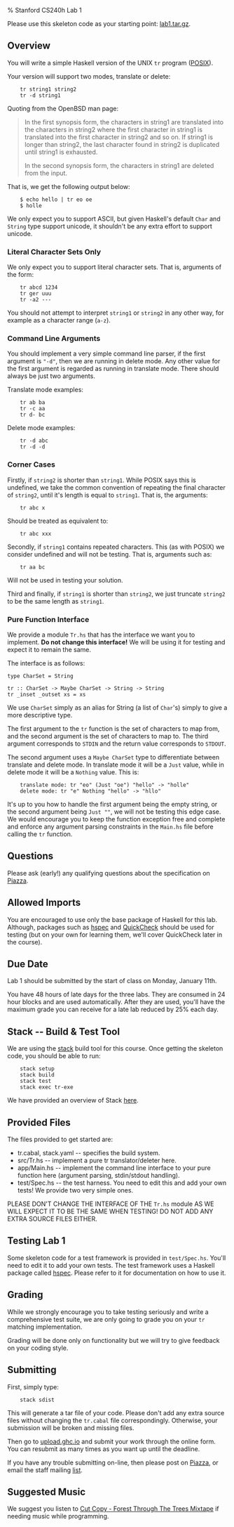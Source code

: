 % Stanford CS240h Lab 1

Please use this skeleton code as your starting point:
[lab1.tar.gz](http://www.scs.stanford.edu/16wi-cs240h/labs/lab1.tar.gz).

## Overview

You will write a simple Haskell version of the UNIX `tr` program
([POSIX](http://pubs.opengroup.org/onlinepubs/9699919799/utilities/tr.html)).

Your version will support two modes, translate or delete:

        tr string1 string2
        tr -d string1

Quoting from the OpenBSD man page:

> In the first synopsis form, the characters in string1 are translated into the
> characters in string2 where the first character in string1 is translated into
> the first character in string2 and so on.  If string1 is longer than string2,
> the last character found in string2 is duplicated until string1 is exhausted.
>
> In the second synopsis form, the characters in string1 are deleted from the
> input.

That is, we get the following output below:

        $ echo hello | tr eo oe
        $ holle

We only expect you to support ASCII, but given Haskell's default `Char` and
`String` type support unicode, it shouldn't be any extra effort to support
unicode.

### Literal Character Sets Only

We only expect you to support literal character sets. That is, arguments of the
form:

        tr abcd 1234
        tr ger uuu
        tr -a2 ---

You should not attempt to interpret `string1` or `string2` in any other way,
for example as a character range (`a-z`).

### Command Line Arguments

You should implement a very simple command line parser, if the first argument
is `"-d"`, then we are running in delete mode. Any other value for the first
argument is regarded as running in translate mode. There should always be just
two arguments.

Translate mode examples:

        tr ab ba
        tr -c aa
        tr d- bc

Delete mode examples:

        tr -d abc
        tr -d -d

### Corner Cases

Firstly, if `string2` is shorter than `string1`. While POSIX says this is
undefined, we take the common convention of repeating the final character of
`string2`, until it's length is equal to `string1`. That is, the arguments:

        tr abc x

Should be treated as equivalent to:

        tr abc xxx


Secondly, if `string1` contains repeated characters. This (as with POSIX) we
consider undefined and will not be testing. That is, arguments such as:

        tr aa bc

Will not be used in testing your solution.

Third and finally, if `string1` is shorter than `string2`, we just truncate
`string2` to be the same length as `string1`.

### Pure Function Interface

We provide a module `Tr.hs` that has the interface we want you to implement.
**Do not change this interface!** We will be using it for testing and expect
it to remain the same.

The interface is as follows:

~~~~ {.haskell}
type CharSet = String

tr :: CharSet -> Maybe CharSet -> String -> String
tr _inset _outset xs = xs
~~~~

We use `CharSet` simply as an alias for String (a list of `Char`'s) simply to
give a more descriptive type.

The first argument to the `tr` function is the set of characters to map from,
and the second argument is the set of characters to map to. The third argument
corresponds to `STDIN` and the return value corresponds to `STDOUT`.

The second argument uses a `Maybe CharSet` type to differentiate between
translate and delete mode. In translate mode it will be a `Just` value, while
in delete mode it will be a `Nothing` value. This is:


        translate mode: tr "eo" (Just "oe") "hello" -> "holle"
        delete mode: tr "e" Nothing "hello" -> "hllo"

It's up to you how to handle the first argument being the empty string, or the
second argument being `Just ""`, we will not be testing this edge case. We
would encourage you to keep the function exception free and complete and
enforce any argument parsing constraints in the `Main.hs` file before calling
the `tr` function.

## Questions

Please ask (early!) any qualifying questions about the specification on
[Piazza](https://piazza.com/stanford/winter2016/cs240h).

## Allowed Imports

You are encouraged to use only the base package of Haskell for this lab.
Although, packages such as [hspec](https://hackage.haskell.org/package/hspec)
and [QuickCheck](https://hackage.haskell.org/package/QuickCheck) should be used
for testing (but on your own for learning them, we'll cover QuickCheck later in
the course).

## Due Date

Lab 1 should be submitted by the start of class on Monday, January 11th.

You have 48 hours of late days for the three labs. They are consumed in 24 hour
blocks and are used automatically. After they are used, you'll have the maximum
grade you can receive for a late lab reduced by 25% each day.

## Stack -- Build & Test Tool

We are using the [stack](https://www.stackage.org/) build tool for this course.
Once getting the skeleton code, you should be able to run:

        stack setup
        stack build
        stack test
        stack exec tr-exe

We have provided an overview of Stack
[here](http://www.scs.stanford.edu/16wi-cs240h/labs/stack.html).

## Provided Files

The files provided to get started are:

* tr.cabal, stack.yaml -- specifies the build system.
* src/Tr.hs -- implement a pure tr translator/deleter here.
* app/Main.hs -- implement the command line interface to your pure function
  here (argument parsing, stdin/stdout handling).
* test/Spec.hs -- the test harness. You need to edit this and add your own
  tests! We provide two very simple ones.

PLEASE DON'T CHANGE THE INTERFACE OF THE `Tr.hs` module AS WE WILL EXPECT IT TO
BE THE SAME WHEN TESTING! DO NOT ADD ANY EXTRA SOURCE FILES EITHER.

## Testing Lab 1

Some skeleton code for a test framework is provided in `test/Spec.hs`. You'll
need to edit it to add your own tests. The test framework uses a Haskell
package called [hspec](http://hspec.github.io/). Please refer to it for
documentation on how to use it.

## Grading

While we strongly encourage you to take testing seriously and write a
comprehensive test suite, we are only going to grade you on your `tr` matching
implementation.

Grading will be done only on functionality but we will try to give feedback on
your coding style.

## Submitting

First, simply type:

        stack sdist

This will generate a tar file of your code. Please don't add any extra source
files without changing the `tr.cabal` file correspondingly. Otherwise, your
submission will be broken and missing files.

Then go to [upload.ghc.io](https://upload.ghc.io/) and submit your work through
the online form. You can resubmit as many times as you want up until the
deadline.

If you have any trouble submitting on-line, then please post on
[Piazza](https://piazza.com/stanford/winter2016/cs240h), or email the staff
mailing [list](mailto:cs240h-staff@scs.stanford.edu).

## Suggested Music

We suggest you listen to
[Cut Copy - Forest Through The Trees Mixtape](https://soundcloud.com/cuttersrecords/forest-through-the-trees-mixtape)
if needing music while programming.
